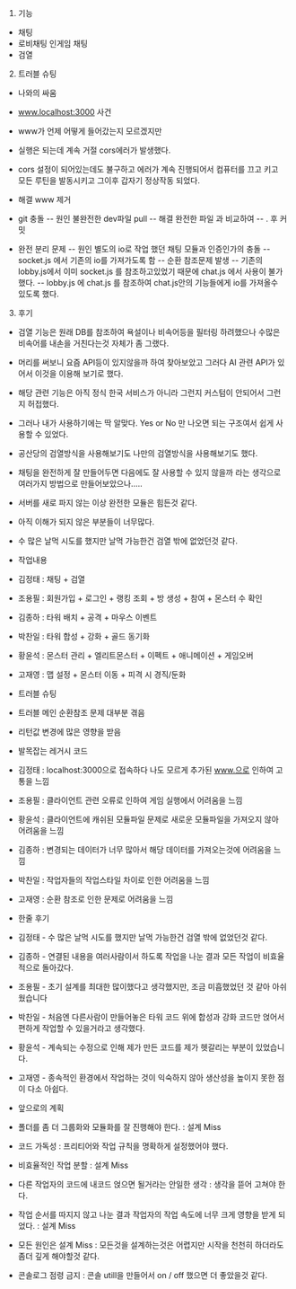 1. 기능
 - 채팅
 - 로비채팅 인게임 채팅
 - 검열
2. 트러블 슈팅
- 나와의 싸움
- www.localhost:3000 사건
 - www가 언제 어떻게 들어갔는지 모르겠지만
 - 실행은 되는데 계속 거절 cors에러가 발생했다.
 - cors 설정이 되어있는데도 불구하고 에러가 계속 진행되어서 컴퓨터를 끄고 키고 모든 루틴을 발동시키고 그이후 갑자기 정상작동 되었다.
 - 해결 www 제거

 - git 충돌
    -- 원인 불완전한 dev파일 pull
    -- 해결 완전한 파일 과 비교하여 -- . 후 커밋
 - 완전 분리 문제
   -- 원인 별도의 io로 작업 했던 채팅 모듈과 인증인가의 충돌
   -- socket.js 에서 기존의 io를 가져가도록 함
   -- 순환 참조문제 발생
   -- 기존의 lobby.js에서 이미 socket.js 를 참조하고있었기 때문에 chat.js 에서 사용이 불가 했다.
   -- lobby.js 에 chat.js 를 참조하여 chat.js안의 기능들에게 io를 가져올수 있도록 했다.
3. 후기
- 검열 기능은 원래 DB를 참조하여 욕설이나 비속어등을 필터링 하려했으나 수많은 비속어를 내손을 거친다는것 자체가 좀 그랬다.
- 머리를 써보니 요즘 API등이 있지않을까 하여 찾아보았고 그러다 AI 관련 API가 있어서 이것을 이용해 보기로 했다.
- 해당 관련 기능은 아직 정식 한국 서비스가 아니라 그런지 커스텀이 안되어서 그런지 허접했다.
- 그러나 내가 사용하기에는 딱 알맞다. Yes or No 만 나오면 되는 구조여서 쉽게 사용할 수 있었다.
- 공산당의 검열방식을 사용해보기도 나만의 검열방식을 사용해보기도 했다.
- 채팅을 완전하게 잘 만들어두면 다음에도 잘 사용할 수 있지 않을까 라는 생각으로 여러가지 방법으로 만들어보았으나.....
- 서버를 새로 파지 않는 이상 완전한 모듈은 힘든것 같다.
- 아직 이해가 되지 않은 부분들이 너무많다.
- 수 많은 날먹 시도를 했지만 날먹 가능한건 검열 밖에 없었던것 같다.


- 작업내용
 - 김정태 : 채팅 + 검열 
 - 조용필 : 회원가입 + 로그인 + 랭킹 조회 + 방 생성 + 참여 + 몬스터 수 확인
 - 김종하 : 타워 배치 + 공격 + 마우스 이벤트
 - 박찬일 : 타워 합성 + 강화 + 골드 동기화
 - 황윤석 : 몬스터 관리 + 엘리트몬스터 + 이펙트 + 애니메이션 + 게임오버
 - 고재영 : 맵 설정 + 몬스터 이동 + 피격 시 경직/둔화


- 트러블 슈팅
 - 트러블 메인 순환참조 문제 대부분 겪음
 - 리턴값 변경에 많은 영향을 받음
 - 발목잡는 레거시 코드

 - 김정태 : localhost:3000으로 접속하다 나도 모르게 추가된 www.으로 인하여 고통을 느낌
 - 조용필 : 클라이언트 관련 오류로 인하여 게임 실행에서 어려움을 느낌
 - 황윤석 : 클라이언트에 캐쉬된 모듈파일 문제로 새로운 모듈파일을 가져오지 않아 어려움을 느낌
 - 김종하 : 변경되는 데이터가 너무 많아서 해당 데이터를 가져오는것에 어려움을 느낌
 - 박찬일 : 작업자들의 작업스타일 차이로 인한 어려움을 느낌
 - 고재영 : 순환 참조로 인한 문제로 어려움을 느낌

 - 한줄 후기
- 김정태 - 수 많은 날먹 시도를 했지만 날먹 가능한건 검열 밖에 없었던것 같다. 
- 김종하 - 연결된 내용을 여러사람이서 하도록 작업을 나눈 결과 모든 작업이 비효율적으로 돌아갔다.
- 조용필 - 초기 설계를 최대한 많이했다고 생각했지만, 조금 미흡했었던 것 같아 아쉬웠습니다
- 박찬일 - 처음엔 다른사람이 만들어놓은 타워 코드 위에 합성과 강화 코드만 얹어서 편하게 작업할 수 있을거라고 생각했다. 
- 황윤석 - 계속되는 수정으로 인해 제가 만든 코드를 제가 헷갈리는 부분이 있었습니다.
- 고재영 - 종속적인 환경에서 작업하는 것이 익숙하지 않아 생산성을 높이지 못한 점이 다소 아쉽다.

- 앞으로의 계획
 - 폴더를 좀 더 그룹화와 모듈화를 잘 진행해야 한다. : 설계 Miss
 - 코드 가독성 : 프리티어와 작업 규칙을 명확하게 설정했어야 했다.
 - 비효율적인 작업 분할 : 설계 Miss 
 - 다른 작업자의 코드에 내코드 얹으면 될거라는 안일한 생각 : 생각을 뜯어 고쳐야 한다.
 - 작업 순서를 따지지 않고 나눈 결과 작업자의 작업 속도에 너무 크게 영향을 받게 되었다. : 설계 Miss
 - 모든 원인은 설계 Miss : 모든것을 설계하는것은 어렵지만 시작을 천천히 하더라도 좀더 깊게 해야할것 같다.
 - 콘솔로그 점령 금지 : 콘솔 utill을 만들어서 on / off 했으면 더 좋았을것 같다.